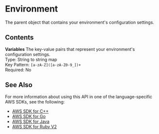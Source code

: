 # Environment<a name="API_Environment"></a>

The parent object that contains your environment's configuration settings\.

## Contents<a name="API_Environment_Contents"></a>

 **Variables**   <a name="SSS-Type-Environment-Variables"></a>
The key\-value pairs that represent your environment's configuration settings\.  
Type: String to string map  
Key Pattern: `[a-zA-Z]([a-zA-Z0-9_])+`   
Required: No

## See Also<a name="API_Environment_SeeAlso"></a>

For more information about using this API in one of the language\-specific AWS SDKs, see the following:
+  [AWS SDK for C\+\+](http://docs.aws.amazon.com/goto/SdkForCpp/lambda-2015-03-31/Environment) 
+  [AWS SDK for Go](http://docs.aws.amazon.com/goto/SdkForGoV1/lambda-2015-03-31/Environment) 
+  [AWS SDK for Java](http://docs.aws.amazon.com/goto/SdkForJava/lambda-2015-03-31/Environment) 
+  [AWS SDK for Ruby V2](http://docs.aws.amazon.com/goto/SdkForRubyV2/lambda-2015-03-31/Environment) 